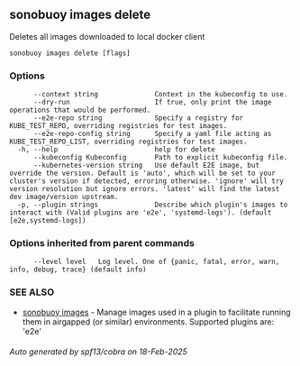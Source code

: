 ## sonobuoy images delete

Deletes all images downloaded to local docker client

```
sonobuoy images delete [flags]
```

### Options

```
      --context string              Context in the kubeconfig to use.
      --dry-run                     If true, only print the image operations that would be performed.
      --e2e-repo string             Specify a registry for KUBE_TEST_REPO, overriding registries for test images.
      --e2e-repo-config string      Specify a yaml file acting as KUBE_TEST_REPO_LIST, overriding registries for test images.
  -h, --help                        help for delete
      --kubeconfig Kubeconfig       Path to explicit kubeconfig file.
      --kubernetes-version string   Use default E2E image, but override the version. Default is 'auto', which will be set to your cluster's version if detected, erroring otherwise. 'ignore' will try version resolution but ignore errors. 'latest' will find the latest dev image/version upstream.
  -p, --plugin strings              Describe which plugin's images to interact with (Valid plugins are 'e2e', 'systemd-logs'). (default [e2e,systemd-logs])
```

### Options inherited from parent commands

```
      --level level   Log level. One of {panic, fatal, error, warn, info, debug, trace} (default info)
```

### SEE ALSO

* [sonobuoy images](sonobuoy_images.md)	 - Manage images used in a plugin to facilitate running them in airgapped (or similar) environments. Supported plugins are: 'e2e'

###### Auto generated by spf13/cobra on 18-Feb-2025
